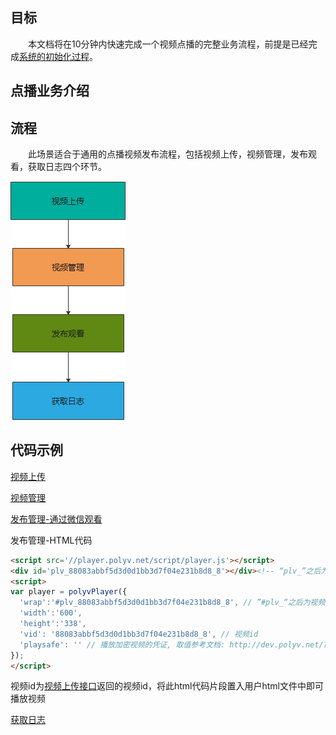 ## 目标

&emsp;&emsp;本文档将在10分钟内快速完成一个视频点播的完整业务流程，前提是已经完成[系统的初始化过程](/quick_start?id=_2初始化系统)。



 



## 点播业务介绍


<div id="player"></div>

<script>
  new Vue({
    el: '#player',
    data() {
    return {
      vodPlayerJs: 'https://player.polyv.net/script/player.js',
      vid:'88083abbf5d3d0d1bb3d7f04e231b8d8_8',
    };
  },
  mounted(){
      this.loadPlayerScript(this.loadPlayer);
  },
  methods: {
    loadPlayerScript(callback) {
      if (!window.polyvPlayer) {
        const myScript = document.createElement('script');
        myScript.setAttribute('src', this.vodPlayerJs);
        myScript.onload = callback;
        document.body.appendChild(myScript);
      } else {
        callback();
      }
    },
    loadPlayer() {
      const polyvPlayer = window.polyvPlayer;
      this.player = polyvPlayer({
        wrap: '#player',
        vid: this.vid ,
        autoplay:false
      });
    }
  },
  destroyed() {
    if (this.player) {
        this.player.destroy();
    }
  }
  })
</script>
  

## 流程

  此场景适合于通用的点播视频发布流程，包括视频上传，视频管理，发布观看，获取日志四个环节。 

![image-20210414110739168](../img/image-20210414110739168.png)



##  代码示例

[视频上传](/uploadService)

[视频管理](/editService)

[发布管理-通过微信观看](http://go.plvideo.cn/front/video/view?vid=88083abbf5d3d0d1bb3d7f04e231b8d8_8)

发布管理-HTML代码

```html
<script src='//player.polyv.net/script/player.js'></script>
<div id='plv_88083abbf5d3d0d1bb3d7f04e231b8d8_8'></div><!-- “plv_”之后为视频id-->
<script>
var player = polyvPlayer({
  'wrap':'#plv_88083abbf5d3d0d1bb3d7f04e231b8d8_8', // ”#plv_“之后为视频id
  'width':'600',
  'height':'338',
  'vid': '88083abbf5d3d0d1bb3d7f04e231b8d8_8', // 视频id
  'playsafe': '' // 播放加密视频的凭证, 取值参考文档: http://dev.polyv.net/?p=16673 
});
</script>
```

视频id为[视频上传接口](/uploadVideoParts)返回的视频id，将此html代码片段置入用户html文件中即可播放视频

[获取日志](/dataStatisticsService?id=_1、查询某一天视频观看日志) 